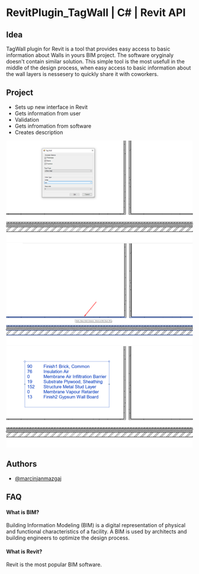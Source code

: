 # RevitPlugin_TagWall | C# | Revit API

## Idea
TagWall plugin for Revit is a tool that provides easy access 
to basic information about Walls in yours BIM project. The software oryginaly doesn't 
contain similar solution. This simple tool is the most usefull in the middle of the 
design process, when easy access to basic information about the wall layers is nessesery 
to quickly share it with coworkers.

## Project

- Sets up new interface in Revit
- Gets information from user
- Validation
- Gets infromation from software
- Creates description

![alt text](https://github.com/mjmazgaj/RevitPlugin_TagWall/blob/master/Step_1.png?raw=true)
![alt text](https://github.com/mjmazgaj/RevitPlugin_TagWall/blob/master/Step_2.png?raw=true)
![alt text](https://github.com/mjmazgaj/RevitPlugin_TagWall/blob/master/Step_3.png?raw=true)


## Authors

- [@marcinjanmazgaj](https://www.linkedin.com/in/marcinjanmazgaj/)


## FAQ

#### What is BIM?

Building Information Modeling (BIM) is a digital representation of physical 
and functional characteristics of a facility. 
A BIM is used by architects and building engineers to optimize the design process.

#### What is Revit?

Revit is the most popular BIM software.
